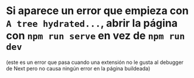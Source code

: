 # Si aparece un error que empieza con `A tree hydrated...`, abrir la página con `npm run serve` en vez de `npm run dev`

(este es un error que pasa cuando una extensión no le gusta al debugger de Next pero no causa ningún error en la página buildeada)
